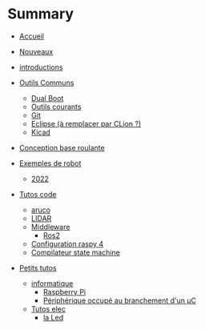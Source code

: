 # Summary

- [Accueil](accueil.md)
- [Nouveaux](guide_arrivant.md)
- [introductions](introductions/tutoriel.md)
- [Outils Communs](outils_communs/index.md)
	- [Dual Boot](outils_communs/dual_boot.md)
	- [Outils courants](outils_communs/outils_courants.md)
	- [Git](outils_communs/git.md)
	- [Eclipse (à remplacer par CLion ?)](outils_communs/eclipse.md)
	- [Kicad](outils_communs/kicad.md)
- [Conception base roulante](base_roulante/index.md)
- [Exemples de robot](robots/index.md)
	- [2022](robots/2022.md)
- [Tutos code](code/index.md)
	- [aruco]()
	- [LIDAR]()
	- [Middleware]()
		- [Ros2]()
	- [Configuration raspy 4]()
	- [Compilateur state machine](code/state_machine.md)

- [Petits tutos](petits_tutos/index.md)
	- [informatique]()
		- [Raspberry Pi](petits_tutos/raspberry_pi.md)
		- [Périphérique occupé au branchement d'un µC](petits_tutos/peripherique_occupe.md)
	- [Tutos elec](elec/index.md)
		- [la Led](elec/led.md)


